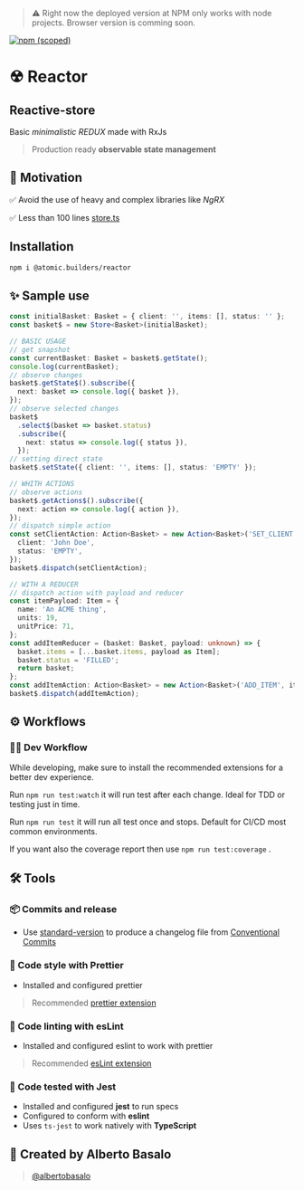 > ⚠ Right now the deployed version at NPM only works with node projects. Browser version is comming soon.

[![npm (scoped)](https://img.shields.io/npm/v/@atomic.builders/reactor)](https://www.npmjs.com/package/@atomic-builders/reactor)

# ☢ Reactor

## Reactive-store

Basic _minimalistic REDUX_ made with RxJs

> Production ready **observable state management**

## 🎯 Motivation

✅ Avoid the use of heavy and complex libraries like _NgRX_

✅ Less than 100 lines [store.ts](https://github.com/AtomicBuilders/reactor/blob/master/src/store.ts)

## Installation

```bash
npm i @atomic.builders/reactor
```

## ✨ Sample use

```typescript
const initialBasket: Basket = { client: '', items: [], status: '' };
const basket$ = new Store<Basket>(initialBasket);

// BASIC USAGE
// get snapshot
const currentBasket: Basket = basket$.getState();
console.log(currentBasket);
// observe changes
basket$.getState$().subscribe({
  next: basket => console.log({ basket }),
});
// observe selected changes
basket$
  .select$(basket => basket.status)
  .subscribe({
    next: status => console.log({ status }),
  });
// setting direct state
basket$.setState({ client: '', items: [], status: 'EMPTY' });

// WHITH ACTIONS
// observe actions
basket$.getActions$().subscribe({
  next: action => console.log({ action }),
});
// dispatch simple action
const setClientAction: Action<Basket> = new Action<Basket>('SET_CLIENT', {
  client: 'John Doe',
  status: 'EMPTY',
});
basket$.dispatch(setClientAction);

// WITH A REDUCER
// dispatch action with payload and reducer
const itemPayload: Item = {
  name: 'An ACME thing',
  units: 19,
  unitPrice: 71,
};
const addItemReducer = (basket: Basket, payload: unknown) => {
  basket.items = [...basket.items, payload as Item];
  basket.status = 'FILLED';
  return basket;
};
const addItemAction: Action<Basket> = new Action<Basket>('ADD_ITEM', itemPayload, addItemReducer);
basket$.dispatch(addItemAction);
```

## ⚙ Workflows

### 👨‍💻 Dev Workflow

While developing, make sure to install the recommended extensions for a better dev experience.

Run `npm run test:watch` it will run test after each change. Ideal for TDD or testing just in time.

Run `npm run test` it will run all test once and stops. Default for CI/CD most common environments.

If you want also the coverage report then use `npm run test:coverage` .

## 🛠 Tools

### 📦 Commits and release

- Use [standard-version](https://www.npmjs.com/package/standard-version) to produce a changelog file from [Conventional Commits](https://www.conventionalcommits.org/en/v1.0.0/)

### 💅 Code style with Prettier

- Installed and configured prettier

> Recommended [prettier extension](https://github.com/prettier/prettier-vscode)

### 📐 Code linting with esLint

- Installed and configured eslint to work with prettier

> Recommended [esLint extension](https://marketplace.visualstudio.com/items?itemName=dbaeumer.vscode-eslint)

### 🧪 Code tested with Jest

- Installed and configured **jest** to run specs
- Configured to conform with **eslint**
- Uses `ts-jest` to work natively with **TypeScript**

## 👨 Created by Alberto Basalo

> [@albertobasalo](https://twitter.com/albertobasalo)
